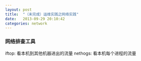 ```yaml
---
layout: post
title:  "（未完成）运维实践之网络实践"
date:   2013-09-29 20:10:42
categories: network
---
```


### 网络排查工具
iftop: 看本机到其他机器进出的流量
nethogs: 看本机每个进程的流量

[jekyll-gh]: https://github.com/jekyll/jekyll
[jekyll]:    http://jekyllrb.com

